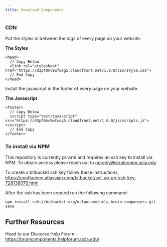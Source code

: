 ```yaml
---
title: Download Components
---
```


### CDN

Put the styles in between the <head> </head> tags of every page on your website.

**The Styles**
```
<head>
  // Copy Below
  <link rel="stylesheet" href="https://d3pf0mc9wfwsg5.cloudfront.net/1.0.0/css/style.css">
  // End Copy
</head>
```

Install the javascript in the footer of every page on your website.

**The Javascript**
```
<footer>
  // Copy Below
  <script type="text/javascript" src="https://d3pf0mc9wfwsg5.cloudfront.net/1.0.0/js/scripts.js"></script>
  // End Copy
</footer>
```

### To install via NPM

This repository is currently private and requires an ssh key to install via NPM. To obtain access please reach out to noreply@stratcomm.ucla.edu

To create a bitbucket ssh key follow these instructions, https://confluence.atlassian.com/bitbucket/set-up-an-ssh-key-728138079.html

After the ssh has been created run the following command:

```
npm install ssh://bitbucket.org/uclaucomm/ucla-bruin-components.git --save
```


## Further Resources

Head to our Discorse Help Forum - https://bruincomponents.helpforum.ucla.edu/
